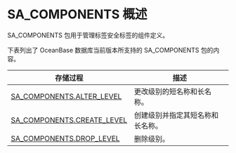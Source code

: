 SA_COMPONENTS 概述 
=====================================

SA_COMPONENTS 包用于管理标签安全标签的组件定义。

下表列出了 OceanBase 数据库当前版本所支持的 SA_COMPONENTS 包的内容。


|                                   存储过程                                    |      **描述**      |
|---------------------------------------------------------------------------|------------------|
| [SA_COMPONENTS.ALTER_LEVEL](/zh-CN/9.pl-reference/14.pl-label-security-package-1/3.sa_components-tag-package/2.sa_components-alter_level.md)  | 更改级别的短名称和长名称。    |
| [SA_COMPONENTS.CREATE_LEVEL](/zh-CN/9.pl-reference/14.pl-label-security-package-1/3.sa_components-tag-package/3.sa_components-create_level.md) | 创建级别并指定其短名称和长名称。 |
| [SA_COMPONENTS.DROP_LEVEL](/zh-CN/9.pl-reference/14.pl-label-security-package-1/3.sa_components-tag-package/4.sa_components-drop_level.md)   | 删除级别。            |



